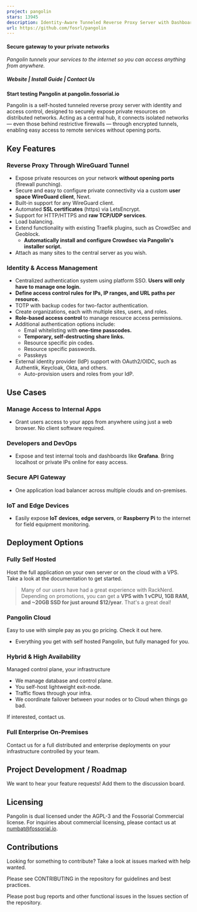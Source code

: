 ```yaml
---
project: pangolin
stars: 13945
description: Identity-Aware Tunneled Reverse Proxy Server with Dashboard UI
url: https://github.com/fosrl/pangolin
---
```


#### Secure gateway to your private networks

_Pangolin tunnels your services to the internet so you can access anything from anywhere._

##### Website | Install Guide | Contact Us

**Start testing Pangolin at pangolin.fossorial.io**

Pangolin is a self-hosted tunneled reverse proxy server with identity and access control, designed to securely expose private resources on distributed networks. Acting as a central hub, it connects isolated networks — even those behind restrictive firewalls — through encrypted tunnels, enabling easy access to remote services without opening ports.

Key Features
------------

### Reverse Proxy Through WireGuard Tunnel

-   Expose private resources on your network **without opening ports** (firewall punching).
-   Secure and easy to configure private connectivity via a custom **user space WireGuard client**, Newt.
-   Built-in support for any WireGuard client.
-   Automated **SSL certificates** (https) via LetsEncrypt.
-   Support for HTTP/HTTPS and **raw TCP/UDP services**.
-   Load balancing.
-   Extend functionality with existing Traefik plugins, such as CrowdSec and Geoblock.
    -   **Automatically install and configure Crowdsec via Pangolin's installer script.**
-   Attach as many sites to the central server as you wish.

### Identity & Access Management

-   Centralized authentication system using platform SSO. **Users will only have to manage one login.**
-   **Define access control rules for IPs, IP ranges, and URL paths per resource.**
-   TOTP with backup codes for two-factor authentication.
-   Create organizations, each with multiple sites, users, and roles.
-   **Role-based access control** to manage resource access permissions.
-   Additional authentication options include:
    -   Email whitelisting with **one-time passcodes.**
    -   **Temporary, self-destructing share links.**
    -   Resource specific pin codes.
    -   Resource specific passwords.
    -   Passkeys
-   External identity provider (IdP) support with OAuth2/OIDC, such as Authentik, Keycloak, Okta, and others.
    -   Auto-provision users and roles from your IdP.

Use Cases
---------

### Manage Access to Internal Apps

-   Grant users access to your apps from anywhere using just a web browser. No client software required.

### Developers and DevOps

-   Expose and test internal tools and dashboards like **Grafana**. Bring localhost or private IPs online for easy access.

### Secure API Gateway

-   One application load balancer across multiple clouds and on-premises.

### IoT and Edge Devices

-   Easily expose **IoT devices**, **edge servers**, or **Raspberry Pi** to the internet for field equipment monitoring.

Deployment Options
------------------

### Fully Self Hosted

Host the full application on your own server or on the cloud with a VPS. Take a look at the documentation to get started.

> Many of our users have had a great experience with RackNerd. Depending on promotions, you can get a **VPS with 1 vCPU, 1GB RAM, and ~20GB SSD for just around $12/year**. That's a great deal!

### Pangolin Cloud

Easy to use with simple pay as you go pricing. Check it out here.

-   Everything you get with self hosted Pangolin, but fully managed for you.

### Hybrid & High Availability

Managed control plane, your infrastructure

-   We manage database and control plane.
-   You self-host lightweight exit-node.
-   Traffic flows through your infra.
-   We coordinate failover between your nodes or to Cloud when things go bad.

If interested, contact us.

### Full Enterprise On-Premises

Contact us for a full distributed and enterprise deployments on your infrastructure controlled by your team.

Project Development / Roadmap
-----------------------------

We want to hear your feature requests! Add them to the discussion board.

Licensing
---------

Pangolin is dual licensed under the AGPL-3 and the Fossorial Commercial license. For inquiries about commercial licensing, please contact us at numbat@fossorial.io.

Contributions
-------------

Looking for something to contribute? Take a look at issues marked with help wanted.

Please see CONTRIBUTING in the repository for guidelines and best practices.

Please post bug reports and other functional issues in the Issues section of the repository.
